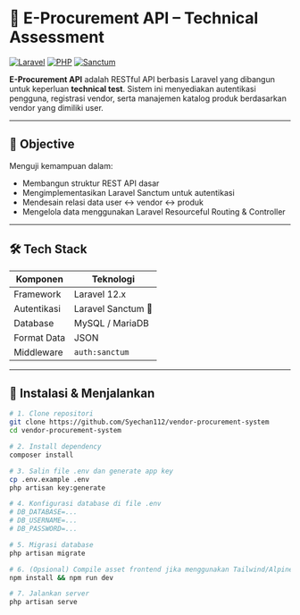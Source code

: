# 🛒 E-Procurement API – Technical Assessment

[![Laravel](https://img.shields.io/badge/Laravel-FF2D20?style=for-the-badge&logo=laravel&logoColor=white)](https://laravel.com)
[![PHP](https://img.shields.io/badge/PHP-777BB4?style=for-the-badge&logo=php&logoColor=white)](https://www.php.net/)
[![Sanctum](https://img.shields.io/badge/Laravel%20Sanctum-000000?style=for-the-badge&logo=laravel&logoColor=white)](https://laravel.com/docs/sanctum)

**E-Procurement API** adalah RESTful API berbasis Laravel yang dibangun untuk keperluan **technical test**. Sistem ini menyediakan autentikasi pengguna, registrasi vendor, serta manajemen katalog produk berdasarkan vendor yang dimiliki user.

---

## 🎯 Objective

Menguji kemampuan dalam:

- Membangun struktur REST API dasar
- Mengimplementasikan Laravel Sanctum untuk autentikasi
- Mendesain relasi data user ↔ vendor ↔ produk
- Mengelola data menggunakan Laravel Resourceful Routing & Controller

---

## 🛠️ Tech Stack

| Komponen       | Teknologi            |
|----------------|----------------------|
| Framework      | Laravel 12.x         |
| Autentikasi    | Laravel Sanctum 🔐    |
| Database       | MySQL / MariaDB      |
| Format Data    | JSON                 |
| Middleware     | `auth:sanctum`       |

---

## 🚀 Instalasi & Menjalankan

```bash
# 1. Clone repositori
git clone https://github.com/Syechan112/vendor-procurement-system
cd vendor-procurement-system

# 2. Install dependency
composer install

# 3. Salin file .env dan generate app key
cp .env.example .env
php artisan key:generate

# 4. Konfigurasi database di file .env
# DB_DATABASE=...
# DB_USERNAME=...
# DB_PASSWORD=...

# 5. Migrasi database
php artisan migrate

# 6. (Opsional) Compile asset frontend jika menggunakan Tailwind/Alpine
npm install && npm run dev

# 7. Jalankan server
php artisan serve
